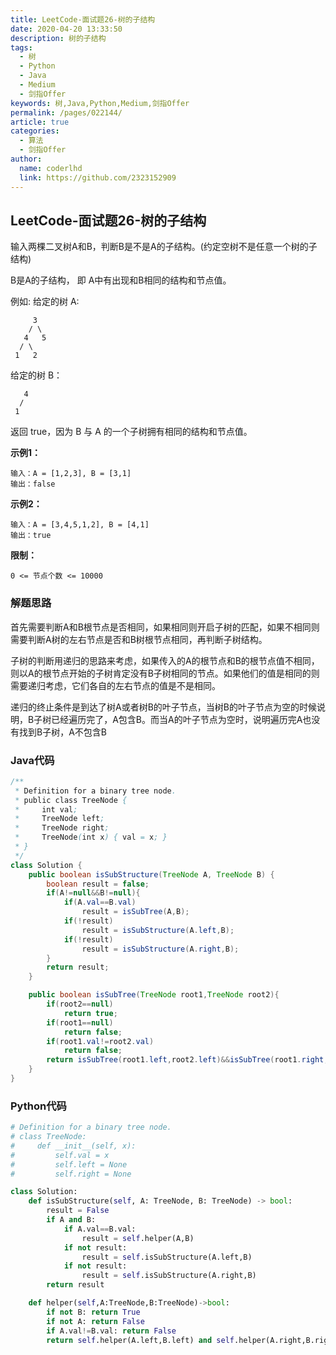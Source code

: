 ```yaml
---
title: LeetCode-面试题26-树的子结构
date: 2020-04-20 13:33:50
description: 树的子结构
tags: 
  - 树
  - Python
  - Java
  - Medium
  - 剑指Offer
keywords: 树,Java,Python,Medium,剑指Offer
permalink: /pages/022144/
article: true
categories: 
  - 算法
  - 剑指Offer
author: 
  name: coderlhd
  link: https://github.com/2323152909
---
```


## LeetCode-面试题26-树的子结构

输入两棵二叉树A和B，判断B是不是A的子结构。(约定空树不是任意一个树的子结构)

B是A的子结构， 即 A中有出现和B相同的结构和节点值。

例如:
给定的树 A:
```
     3
    / \
   4   5
  / \
 1   2
```
给定的树 B：
```
   4 
  /
 1
```
返回 true，因为 B 与 A 的一个子树拥有相同的结构和节点值。

 <!--more-->

**示例1：**

```
输入：A = [1,2,3], B = [3,1]
输出：false
```

**示例2：**

```
输入：A = [3,4,5,1,2], B = [4,1]
输出：true
```

**限制：**

`0 <= 节点个数 <= 10000`

### 解题思路

首先需要判断A和B根节点是否相同，如果相同则开启子树的匹配，如果不相同则需要判断A树的左右节点是否和B树根节点相同，再判断子树结构。

子树的判断用递归的思路来考虑，如果传入的A的根节点和B的根节点值不相同，则以A的根节点开始的子树肯定没有B子树相同的节点。如果他们的值是相同的则需要递归考虑，它们各自的左右节点的值是不是相同。

递归的终止条件是到达了树A或者树B的叶子节点，当树B的叶子节点为空的时候说明，B子树已经遍历完了，A包含B。而当A的叶子节点为空时，说明遍历完A也没有找到B子树，A不包含B

### Java代码

```java
/**
 * Definition for a binary tree node.
 * public class TreeNode {
 *     int val;
 *     TreeNode left;
 *     TreeNode right;
 *     TreeNode(int x) { val = x; }
 * }
 */
class Solution {
    public boolean isSubStructure(TreeNode A, TreeNode B) {
        boolean result = false;
        if(A!=null&&B!=null){
            if(A.val==B.val)
                result = isSubTree(A,B);
            if(!result)
                result = isSubStructure(A.left,B);
            if(!result)
                result = isSubStructure(A.right,B);
        }
        return result;
    }

    public boolean isSubTree(TreeNode root1,TreeNode root2){
        if(root2==null)
            return true;
        if(root1==null)
            return false;
        if(root1.val!=root2.val)
            return false;
        return isSubTree(root1.left,root2.left)&&isSubTree(root1.right,root2.right);
    }
}
```

### Python代码

```python
# Definition for a binary tree node.
# class TreeNode:
#     def __init__(self, x):
#         self.val = x
#         self.left = None
#         self.right = None

class Solution:
    def isSubStructure(self, A: TreeNode, B: TreeNode) -> bool:
        result = False
        if A and B:
            if A.val==B.val:
                result = self.helper(A,B)
            if not result:
                result = self.isSubStructure(A.left,B)
            if not result:
                result = self.isSubStructure(A.right,B)
        return result

    def helper(self,A:TreeNode,B:TreeNode)->bool:
        if not B: return True
        if not A: return False
        if A.val!=B.val: return False
        return self.helper(A.left,B.left) and self.helper(A.right,B.right)
```

